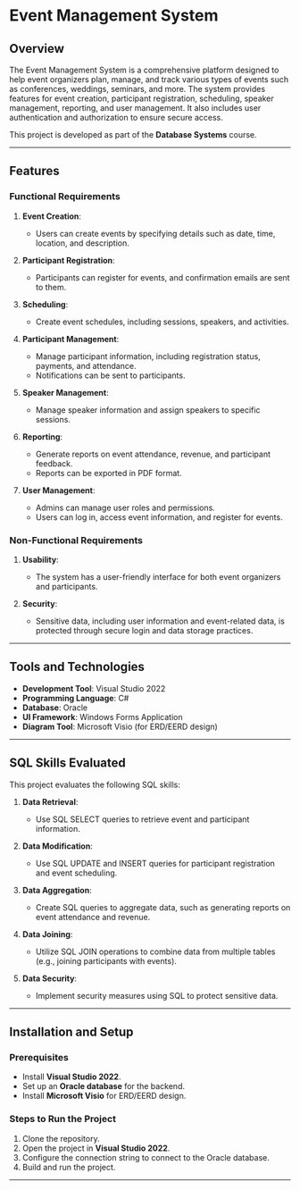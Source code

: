 # Event Management System

## Overview

The Event Management System is a comprehensive platform designed to help event organizers plan, manage, and track various types of events such as conferences, weddings, seminars, and more. The system provides features for event creation, participant registration, scheduling, speaker management, reporting, and user management. It also includes user authentication and authorization to ensure secure access.

This project is developed as part of the **Database Systems** course.

---

## Features

### Functional Requirements

1. **Event Creation**:
   - Users can create events by specifying details such as date, time, location, and description.

2. **Participant Registration**:
   - Participants can register for events, and confirmation emails are sent to them.

3. **Scheduling**:
   - Create event schedules, including sessions, speakers, and activities.

4. **Participant Management**:
   - Manage participant information, including registration status, payments, and attendance.
   - Notifications can be sent to participants.

5. **Speaker Management**:
   - Manage speaker information and assign speakers to specific sessions.

6. **Reporting**:
   - Generate reports on event attendance, revenue, and participant feedback.
   - Reports can be exported in PDF format.

7. **User Management**:
   - Admins can manage user roles and permissions.
   - Users can log in, access event information, and register for events.

### Non-Functional Requirements

1. **Usability**:
   - The system has a user-friendly interface for both event organizers and participants.

2. **Security**:
   - Sensitive data, including user information and event-related data, is protected through secure login and data storage practices.

---

## Tools and Technologies

- **Development Tool**: Visual Studio 2022
- **Programming Language**: C#
- **Database**: Oracle
- **UI Framework**: Windows Forms Application
- **Diagram Tool**: Microsoft Visio (for ERD/EERD design)

---

## SQL Skills Evaluated

This project evaluates the following SQL skills:

1. **Data Retrieval**:
   - Use SQL SELECT queries to retrieve event and participant information.

2. **Data Modification**:
   - Use SQL UPDATE and INSERT queries for participant registration and event scheduling.

3. **Data Aggregation**:
   - Create SQL queries to aggregate data, such as generating reports on event attendance and revenue.

4. **Data Joining**:
   - Utilize SQL JOIN operations to combine data from multiple tables (e.g., joining participants with events).

5. **Data Security**:
   - Implement security measures using SQL to protect sensitive data.

---

## Installation and Setup

### Prerequisites

- Install **Visual Studio 2022**.
- Set up an **Oracle database** for the backend.
- Install **Microsoft Visio** for ERD/EERD design.

### Steps to Run the Project

1. Clone the repository.
2. Open the project in **Visual Studio 2022**.
3. Configure the connection string to connect to the Oracle database.
4. Build and run the project.

---
